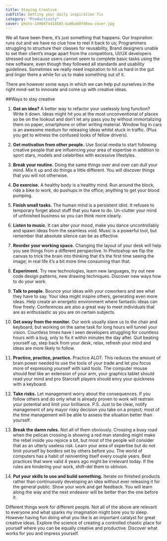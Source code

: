 ```yaml
---
title: Staying Creative
subTitle: Getting your daily inspiration fix
category: "Productivity"
cover: photo-1490474418585-ba9bad8fd0ea-cover.jpg
---
```


We all have been there, it’s just something that happens. Our Inspiration runs out and we have no clue how to reel it back to us; Programmers struggling to structure their classes for reusability, Brand designers unable to set their client’s image apart from the competitors, UI/UX developers stressed out because users cannot seem to complete basic tasks using the new software, even though they followed all standards and usability guidelines. Sometimes we really need inspiration to hit us hard in the gut and linger there a while for us to make something out of it. 

There are however some ways in which we can help put ourselves in the right mind-set to innovate and come up with creative ideas.    

##Ways to stay creative 

1.	__Got an idea?__ A better way to refactor your uselessly long function? Write it down. Ideas might hit you at the most unconventional of places so be on the lookout and don’t let any pass you by without immortalizing them on paper, smartphone or other writing material. Window fog in cars is an awesome medium for releasing ideas whilst stuck in traffic. (Plus you get to witness the confused looks of fellow drivers).

2.	__Get motivation from other people.__ Use Social media to start following creative people that are influencing your area of expertise in addition to sport stars, models and celebrities with excessive lifestyles.

3.	__Break your routine.__ Doing the same things over and over can dull your mind. Mix it up and do things a little different. You will discover things that you will not otherwise. 

4.	__Do exercise.__ A healthy body is a healthy mind.  Run around the block, ride a bike to work, do pushups in the office; anything to get your blood pumping.

5.	__Finish small tasks.__ The human mind is a persistent idiot. It refuses to temporary forget about stuff that you have to do.  Un-clutter your mind of unfinished business so you can think more clearly.

6.	__Listen to music.__ It can alter your mood, make you dance uncontrollably and spawn ideas from the seamless void. Music is a powerful tool, but remember that absolute silence can be as effective. 

7.	__Reorder your working space.__ Changing the layout of your desk will help you see things from a different perspective. In Photoshop we flip the canvas to trick the brain into thinking that it’s the first time seeing the image; in real life it’s a bit more time consuming than that.

8.	__Experiment.__ Try new technologies, learn new languages, try out new code design patterns, new drawing techniques.  Discover new ways how to do your work.

9.	__Talk to people.__ Bounce your ideas with your coworkers and see what they have to say. Your idea might inspire others, generating even more ideas. Help create an energetic environment where fantastic ideas can flow freely. Conferences are also a great way to meet individuals that are as enthusiastic as you are on certain subjects. 

10.	__Get away from the monitor.__ Our work usually slave us to the chair and keyboard, but working on the same task for long hours will tunnel your vision. Countless times have I seen developers struggling for countless hours with a bug, only to fix it within minutes the day after.  Quit beating yourself up, step back from your desk, relax, refresh your mind and ideas are more likely to follow. 

11.	__Practice, practice, practice.__ Practice ALOT.  This reduces the amount of brain power needed to use the tools of your trade and let you focus more of expressing yourself with said tools. The computer mouse should feel like an extension of your arm, your graphics tablet should read your mind and pro Starcraft players should envy your quickness with a keyboard. 

12.	__Take risks.__ Let management worry about the consequences.  If you follow others and do only what is already proven to work will restrain your potential and limit your brilliance. P.S. Just to be clear, notify management of any mayor risky decision you take on a project; most of the time management will be able to assess the situation better than yourself.

13.	__Break the damn rules.__ Not all of them obviously. Crossing a busy road when the pelican crossing is showing a red man standing might make the rebel inside you rejoice a bit, but most of the people will consider that as an utterly useless risk. Learn your area of expertise but do not limit yourself by borders set by others before you. The world of computers has a habit of reinventing itself every couple years. Best practices that were valid 4 years ago might be irrelevant today. If the rules are hindering your work, shift-del them to oblivion. 

14.	__Put your skills to use and build something.__ Iterate on finished products rather than continuously developing an idea without ever releasing it for the general public. Show your work and get feedback. You will learn along the way and the next endeavor will be better than the one before it.

Different things work for different people. Not all of the above are relevant to everyone and what sparks my imagination might bore you to sleep. However having fun doing what you like is an important catalyst for great creative ideas. Explore the science of creating a controlled chaotic place for yourself where you can be equally creative and productive. Discover what works for you and impress yourself.
